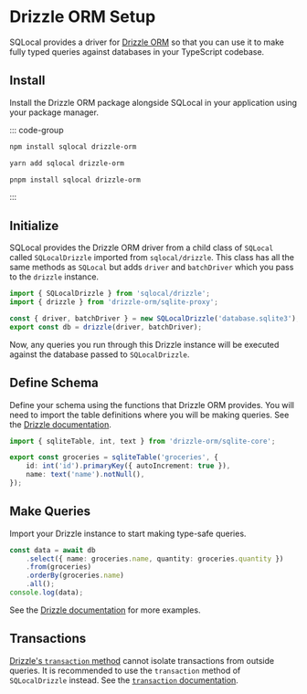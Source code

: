 # Drizzle ORM Setup

SQLocal provides a driver for [Drizzle ORM](https://orm.drizzle.team/) so that you can use it to make fully typed queries against databases in your TypeScript codebase.

## Install

Install the Drizzle ORM package alongside SQLocal in your application using your package manager.

::: code-group

```sh [npm]
npm install sqlocal drizzle-orm
```

```sh [yarn]
yarn add sqlocal drizzle-orm
```

```sh [pnpm]
pnpm install sqlocal drizzle-orm
```

:::

## Initialize

SQLocal provides the Drizzle ORM driver from a child class of `SQLocal` called `SQLocalDrizzle` imported from `sqlocal/drizzle`. This class has all the same methods as `SQLocal` but adds `driver` and `batchDriver` which you pass to the `drizzle` instance.

```typescript
import { SQLocalDrizzle } from 'sqlocal/drizzle';
import { drizzle } from 'drizzle-orm/sqlite-proxy';

const { driver, batchDriver } = new SQLocalDrizzle('database.sqlite3');
export const db = drizzle(driver, batchDriver);
```

Now, any queries you run through this Drizzle instance will be executed against the database passed to `SQLocalDrizzle`.

## Define Schema

Define your schema using the functions that Drizzle ORM provides. You will need to import the table definitions where you will be making queries. See the [Drizzle documentation](https://orm.drizzle.team/docs/sql-schema-declaration).

```typescript
import { sqliteTable, int, text } from 'drizzle-orm/sqlite-core';

export const groceries = sqliteTable('groceries', {
	id: int('id').primaryKey({ autoIncrement: true }),
	name: text('name').notNull(),
});
```

## Make Queries

Import your Drizzle instance to start making type-safe queries.

```typescript
const data = await db
	.select({ name: groceries.name, quantity: groceries.quantity })
	.from(groceries)
	.orderBy(groceries.name)
	.all();
console.log(data);
```

See the [Drizzle documentation](https://orm.drizzle.team/docs/crud) for more examples.

## Transactions

[Drizzle's `transaction` method](https://orm.drizzle.team/docs/transactions) cannot isolate transactions from outside queries. It is recommended to use the `transaction` method of `SQLocalDrizzle` instead. See the [`transaction` documentation](../api/transaction.md#drizzle).
